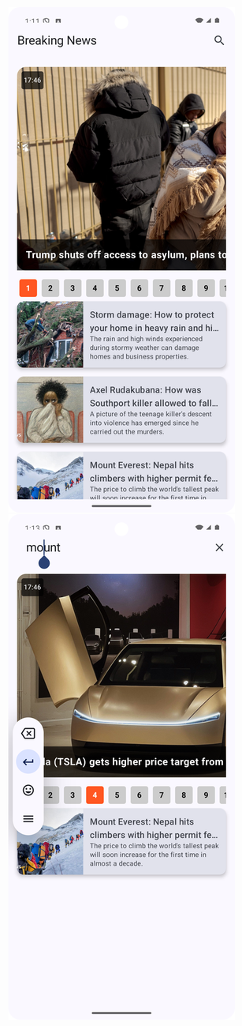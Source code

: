 

![image alt](https://github.com/dumanYusuf/BreakingNews/blob/master/news1.png?raw=true)
![image alt](https://github.com/dumanYusuf/BreakingNews/blob/master/news2.png?raw=true)
